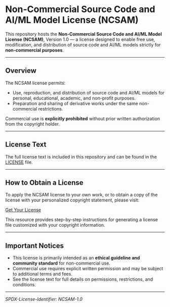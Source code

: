 # Non-Commercial Source Code and AI/ML Model License (NCSAM)

This repository hosts the **Non-Commercial Source Code and AI/ML Model License (NCSAM)**, Version 1.0 — a license designed to enable free use, modification, and distribution of source code and AI/ML models strictly for **non-commercial purposes**.

---

## Overview

The NCSAM license permits:

* Use, reproduction, and distribution of source code and AI/ML models for personal, educational, academic, and non-profit purposes.
* Preparation and sharing of derivative works under the same non-commercial restrictions.

Commercial use is **explicitly prohibited** without prior written authorization from the copyright holder.

---

## License Text

The full license text is included in this repository and can be found in the [LICENSE](./LICENSE) file.

---

## How to Obtain a License

To apply the NCSAM license to your own work, or to obtain a copy of the license with your personalized copyright statement, please visit:

[Get Your License](https://github.com/FlameF0X/NCSAM/blob/main/get-your-license)

This resource provides step-by-step instructions for generating a license file customized with your copyright information.

---

## Important Notices

* This license is primarily intended as an **ethical guideline and community standard** for non-commercial use.
* Commercial use requires explicit written permission and may be subject to additional terms and fees.
* See the license text for full details on permissions, restrictions, and conditions.

---

*SPDX-License-Identifier: NCSAM-1.0*
